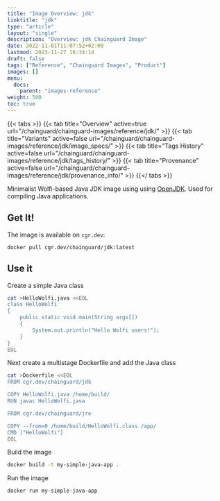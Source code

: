 ```yaml
---
title: "Image Overview: jdk"
linktitle: "jdk"
type: "article"
layout: "single"
description: "Overview: jdk Chainguard Image"
date: 2022-11-01T11:07:52+02:00
lastmod: 2023-11-27 16:34:14
draft: false
tags: ["Reference", "Chainguard Images", "Product"]
images: []
menu: 
  docs: 
    parent: "images-reference"
weight: 500
toc: true
---
```


{{< tabs >}}
{{< tab title="Overview" active=true url="/chainguard/chainguard-images/reference/jdk/" >}}
{{< tab title="Variants" active=false url="/chainguard/chainguard-images/reference/jdk/image_specs/" >}}
{{< tab title="Tags History" active=false url="/chainguard/chainguard-images/reference/jdk/tags_history/" >}}
{{< tab title="Provenance" active=false url="/chainguard/chainguard-images/reference/jdk/provenance_info/" >}}
{{</ tabs >}}



<!--overview:start-->
Minimalist Wolfi-based Java JDK image using using [OpenJDK](https://openjdk.org/projects/jdk/).  Used for compiling Java applications.
<!--overview:end-->

<!--getting:start-->
## Get It!
The image is available on `cgr.dev`:

```
docker pull cgr.dev/chainguard/jdk:latest
```
<!--getting:end-->

<!--body:start-->
## Use it

Create a simple Java class

```sh
cat >HelloWolfi.java <<EOL
class HelloWolfi
{
    public static void main(String args[])
    {
        System.out.println("Hello Wolfi users!");
    }
}
EOL
```

Next create a multistage Dockerfile and add the Java class

```sh
cat >Dockerfile <<EOL
FROM cgr.dev/chainguard/jdk

COPY HelloWolfi.java /home/build/
RUN javac HelloWolfi.java

FROM cgr.dev/chainguard/jre

COPY --from=0 /home/build/HelloWolfi.class /app/
CMD ["HelloWolfi"]
EOL
```

Build the image

```sh
docker build -t my-simple-java-app .
```

Run the image
```sh
docker run my-simple-java-app
```
<!--body:end-->

